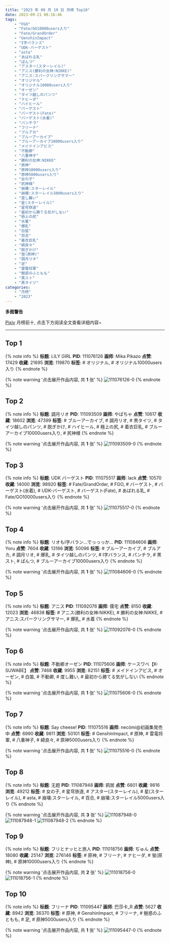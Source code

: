 ```yaml
---
title: "2023 年 09 月 19 日 月榜 Top10"
date: 2023-09-21 06:16:46
tags:
    - "FGO"
    - "Fate/GO10000users入り"
    - "Fate/GrandOrder"
    - "GenshinImpact"
    - "I字バランス"
    - "UDK-バーゲスト"
    - "asta"
    - "あばれる乳"
    - "ぱんつ"
    - "アスター(スターレイル)"
    - "アニス(勝利の女神:NIKKE)"
    - "アニス:スパークリングサマー"
    - "オリジナル"
    - "オリジナル10000users入り"
    - "オーゼン"
    - "タイツ越しのパンツ"
    - "ナヒーダ"
    - "ハイヒール"
    - "バーゲスト"
    - "バーゲスト(Fate)"
    - "バーゲスト(水着)"
    - "パンチラ"
    - "フリーナ"
    - "ブルアカ"
    - "ブルーアーカイブ"
    - "ブルーアーカイブ10000users入り"
    - "メイドインアビス"
    - "不動卿"
    - "八重神子"
    - "勝利の女神:NIKKE"
    - "原神"
    - "原神10000users入り"
    - "原神5000users入り"
    - "女の子"
    - "尻神様"
    - "崩壊:スターレイル"
    - "崩壊:スターレイル5000users入り"
    - "度し難い"
    - "星(スターレイル)"
    - "星穹铁道"
    - "最初から勝てる気がしない"
    - "極上の尻"
    - "水着"
    - "爆乳"
    - "白笛"
    - "百合"
    - "着衣巨乳"
    - "綺良々"
    - "脱ぎかけ"
    - "蛍(原神)"
    - "調月リオ"
    - "足"
    - "雷電将軍"
    - "魅惑のふともも"
    - "黒スト"
    - "黒タイツ"
categories:
    - "月榜"
    - "2023"
---
```


<i class="fa fa-triangle-exclamation"></i>**多图警告**<i class="fa fa-triangle-exclamation"></i>

[Pixiv](https://www.pixiv.net/) 月榜前十, 点击下方阅读全文查看详细内容~

<!-- more -->

---

## Top 1

{% note info %}
**标题**: LILY GIRL
**PID**: 111076126 **画师**: Mika Pikazo
**点赞**: 17429 **收藏**: 21695 **浏览**: 119870
**标签**: # オリジナル, # オリジナル10000users入り
{% endnote %}

{% note warning '点击展开作品内容, 共 **1** 张' %}
![111076126-0](https://i.pixiv.re/img-original/img/2023/08/23/00/12/23/111076126_p0.jpg)
{% endnote %}

## Top 2

{% note info %}
**标题**: 調月リオ
**PID**: 111093509 **画师**: やばちゃ
**点赞**: 10617 **收藏**: 18602 **浏览**: 47399
**标签**: # ブルーアーカイブ, # 調月リオ, # 黒タイツ, # タイツ越しのパンツ, # 脱ぎかけ, # ハイヒール, # 極上の尻, # 着衣巨乳, # ブルーアーカイブ10000users入り, # 尻神様
{% endnote %}

{% note warning '点击展开作品内容, 共 **1** 张' %}
![111093509-0](https://i.pixiv.re/img-original/img/2023/08/23/19/01/08/111093509_p0.png)
{% endnote %}

## Top 3

{% note info %}
**标题**: UDK バーゲスト
**PID**: 111075517 **画师**: lack
**点赞**: 10570 **收藏**: 14000 **浏览**: 98920
**标签**: # Fate/GrandOrder, # FGO, # バーゲスト, # バーゲスト(水着), # UDK-バーゲスト, # バーゲスト(Fate), # あばれる乳, # Fate/GO10000users入り
{% endnote %}

{% note warning '点击展开作品内容, 共 **1** 张' %}
![111075517-0](https://i.pixiv.re/img-original/img/2023/08/23/00/00/42/111075517_p0.png)
{% endnote %}

## Top 4

{% note info %}
**标题**: リオもI字バラン…でっっっか…
**PID**: 111084606 **画师**: Yoru
**点赞**: 7604 **收藏**: 13186 **浏览**: 50096
**标签**: # ブルーアーカイブ, # ブルアカ, # 調月リオ, # 爆乳, # タイツ越しのパンツ, # I字バランス, # パンチラ, # 黒スト, # ぱんつ, # ブルーアーカイブ10000users入り
{% endnote %}

{% note warning '点击展开作品内容, 共 **1** 张' %}
![111084606-0](https://i.pixiv.re/img-original/img/2023/08/23/10/16/46/111084606_p0.jpg)
{% endnote %}

## Top 5

{% note info %}
**标题**: アニス
**PID**: 111092076 **画师**: 儒宅
**点赞**: 8150 **收藏**: 12023 **浏览**: 46838
**标签**: # アニス(勝利の女神:NIKKE), # 勝利の女神:NIKKE, # アニス:スパークリングサマー, # 爆乳, # 水着
{% endnote %}

{% note warning '点击展开作品内容, 共 **1** 张' %}
![111092076-0](https://i.pixiv.re/img-original/img/2023/08/23/18/00/25/111092076_p0.jpg)
{% endnote %}

## Top 6

{% note info %}
**标题**: 不動卿オーゼン
**PID**: 111075606 **画师**: ケースワベ【K-SUWABE】
**点赞**: 7468 **收藏**: 9955 **浏览**: 82151
**标签**: # メイドインアビス, # オーゼン, # 白笛, # 不動卿, # 度し難い, # 最初から勝てる気がしない
{% endnote %}

{% note warning '点击展开作品内容, 共 **1** 张' %}
![111075606-0](https://i.pixiv.re/img-original/img/2023/08/23/00/01/23/111075606_p0.jpg)
{% endnote %}

## Top 7

{% note info %}
**标题**: Say cheese!
**PID**: 111075516 **画师**: necömi@初画集発売中
**点赞**: 6990 **收藏**: 9811 **浏览**: 50101
**标签**: # GenshinImpact, # 原神, # 雷電将軍, # 八重神子, # 綺良々, # 原神5000users入り
{% endnote %}

{% note warning '点击展开作品内容, 共 **1** 张' %}
![111075516-0](https://i.pixiv.re/img-original/img/2023/08/23/00/00/41/111075516_p0.png)
{% endnote %}

## Top 8

{% note info %}
**标题**: 无题
**PID**: 111087948 **画师**: 鸦居
**点赞**: 6801 **收藏**: 9816 **浏览**: 49212
**标签**: # 女の子, # 星穹铁道, # アスター(スターレイル), # 星(スターレイル), # asta, # 崩壊:スターレイル, # 百合, # 崩壊:スターレイル5000users入り
{% endnote %}

{% note warning '点击展开作品内容, 共 **3** 张' %}
![111087948-0](https://i.pixiv.re/img-original/img/2023/08/23/13/50/14/111087948_p0.jpg)
![111087948-1](https://i.pixiv.re/img-original/img/2023/08/23/13/50/14/111087948_p1.jpg)
![111087948-2](https://i.pixiv.re/img-original/img/2023/08/23/13/50/14/111087948_p2.jpg)
{% endnote %}

## Top 9

{% note info %}
**标题**: フリとナッヒと旅人
**PID**: 111018756 **画师**: ぢゅん
**点赞**: 18080 **收藏**: 25147 **浏览**: 276146
**标签**: # 原神, # フリーナ, # ナヒーダ, # 蛍(原神), # 原神10000users入り
{% endnote %}

{% note warning '点击展开作品内容, 共 **2** 张' %}
![111018756-0](https://i.pixiv.re/img-original/img/2023/08/21/00/00/59/111018756_p0.jpg)
![111018756-1](https://i.pixiv.re/img-original/img/2023/08/21/00/00/59/111018756_p1.jpg)
{% endnote %}

## Top 10

{% note info %}
**标题**: フリーナ
**PID**: 111095447 **画师**: 巴莎卡_R
**点赞**: 5627 **收藏**: 8942 **浏览**: 36370
**标签**: # 原神, # GenshinImpact, # フリーナ, # 魅惑のふともも, # 足, # 原神5000users入り
{% endnote %}

{% note warning '点击展开作品内容, 共 **1** 张' %}
![111095447-0](https://i.pixiv.re/img-original/img/2023/08/23/20/13/12/111095447_p0.jpg)
{% endnote %}
